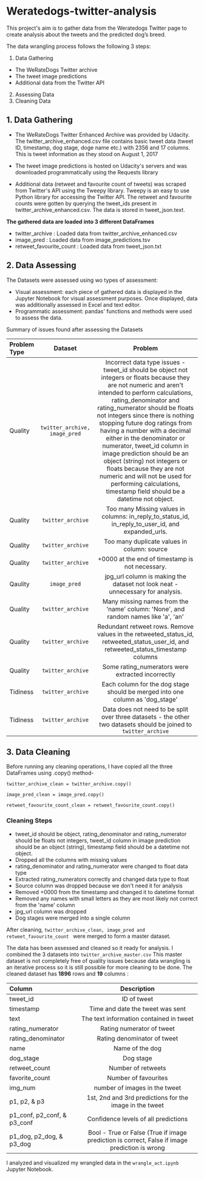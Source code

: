 # Weratedogs-twitter-analysis

This project's aim is to gather data from the Weratedogs Twitter page to create analysis about the tweets and the predicted dog’s breed.

The data wrangling process follows the following 3 steps:
1. Data Gathering 
  - The WeRateDogs Twitter archive
  - The tweet image predictions
  - Additional data from the Twitter API
2. Assessing Data 
3. Cleaning Data 

## 1. Data Gathering 

- The WeRateDogs Twitter Enhanced Archive was provided by Udacity. 
The twitter_archive_enhanced.csv file contains basic tweet data (tweet ID, timestamp, dog stage, doge name etc.) with 2356 and 17 columns. This is tweet information as they stood on August 1, 2017

- The tweet image predictions is hosted on Udacity's servers and was downloaded programmatically using the Requests library 

- Additional data (retweet and favourite count of tweets) was scraped from Twitter's API using the Tweepy library. Tweepy is an easy to use Python library for accessing the Twitter API. 
The retweet and favourite counts were gotten by querying the tweet_ids present in twitter_archive_enhanced.csv. The data is stored in tweet_json.text. 

**The gathered data are loaded into 3 different DataFrames**
- twitter_archive : Loaded data from twitter_archive_enhanced.csv
- image_pred : Loaded data from image_predictions.tsv
- retweet_favourite_count : Loaded data from tweet_json.txt


## 2. Data Assessing

The Datasets were assessed using wo types of assessment:
- Visual assessment: each piece of gathered data is displayed in the Jupyter Notebook for visual assessment purposes. Once displayed, data was additionally assessed in Excel and text editor. 
- Programmatic assessment: pandas' functions and methods were used to assess the data.

Summary of issues found after assessing the Datasets 

|Problem Type      | Dataset | Problem|
| :---       | :---: | :---: |
|Quality            |	```twitter_archive, image_pred``` |Incorrect data type issues - tweet_id should be object not integers or floats because they are not numeric and aren't intended to perform calculations,  rating_denominator and rating_numerator should be floats not integers since there is nothing stopping future dog ratings from having a number with a decimal either in the denominator or numerator, tweet_id column in image prediction should be an object (string) not integers or floats because they are not numeric and will not be used for performing calculations, timestamp field should be a datetime not object.
|Quality | ```twitter_archive``` | Too many Missing values in columns: in_reply_to_status_id, in_reply_to_user_id, and expanded_urls. 
|Quality | ```twitter_archive``` | Too many duplicate values in column: source
|Quality | ```twitter_archive``` | +0000 at the end of timestamp is not necessary.
|Qaulity |```image_pred``` | jpg_url column is making the dataset not look neat - unnecessary for analysis. 
|Quality |```twitter_archive``` | Many missing names from the 'name' column: 'None', and random names like 'a', 'an'
|Quality |```twitter_archive``` |  Redundant retweet rows. Remove values in the retweeted_status_id, retweeted_status_user_id, and retweeted_status_timestamp columns 
|Quality |```twitter_archive``` | Some rating_numerators were extracted incorrectly
|Tidiness | ```twitter_archive``` | Each column for the dog stage should be merged into one column as 'dog_stage'
|Tidiness | ```twitter_archive``` | Data does not need to be split over three datasets - the other two datasets should be joined to ```twitter_archive```

## 3. Data Cleaning
Before running any cleaning operations, I have copied all the three DataFrames using .copy() method- 

```twitter_archive_clean = twitter_archive.copy()```

```image_pred_clean = image_pred.copy()```

```retweet_favourite_count_clean = retweet_favourite_count.copy()```

### Cleaning Steps 
- tweet_id should be object, rating_denominator and rating_numerator should be floats not integers, tweet_id column in image prediction should be an object (string), timestamp field should be a datetime not object.
- Dropped all the columns with missing values
- rating_denominator and rating_numerator were changed to float data type 
- Extracted rating_numerators correctly and changed data type to float 
- Source column was dropped because we don't need it for analysis
- Removed +0000 from the timestamp and changed it to datetime format 
- Removed any names with small letters as they are most likely not correct from the 'name' column
- jpg_url column was dropped 
- Dog stages were merged into a single column 

After cleaning, ```twitter_archive_clean, image_pred and retweet_favourite_count ``` were merged to form a master dataset.

The data has been assessed and cleaned so it ready for analysis. I combined the 3 datasets into ```twitter_archive_master.csv```
This master dataset is not completely free of quality issues because data wrangling is an iterative process so it is still possible for more cleaning to be done. 
The cleaned dataset has **1896** rows and **19** columns :

|Column      | Description|
| :---       | :---: |
|tweet_id            |	ID of tweet | 
|timestamp | Time and date the tweet was sent | 
|text | The text information contained in tweet|
|rating_numerator | Rating numerator of tweet |
|rating_denominator  | Rating denominator of tweet |
|name | Name of the dog |
|dog_stage | Dog stage |
|retweet_count | Number of retweets |
|favorite_count | Number of favourites |
|img_num | number of images in the tweet | 
|p1, p2, & p3 | 1st, 2nd and 3rd predictions for the image in the tweet | 
|p1_conf, p2_conf, & p3_conf | Confidence levels of all predictions | 
|p1_dog, p2_dog, & p3_dog | Bool - True or False (True if image prediction is correct, False if image prediction is wrong |


I analyzed and visualized my wrangled data in the ``` wrangle_act.ipynb ``` Jupyter Notebook.
